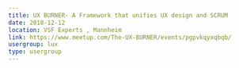 ```yaml
---
title: UX BURNER- A Framework that unifies UX design and SCRUM
date: 2018-12-12
location: VSF Experts , Mannheim
link: https://www.meetup.com/The-UX-BURNER/events/pgpvkqyxqbqb/
usergroup: lux
type: usergroup
---
```

